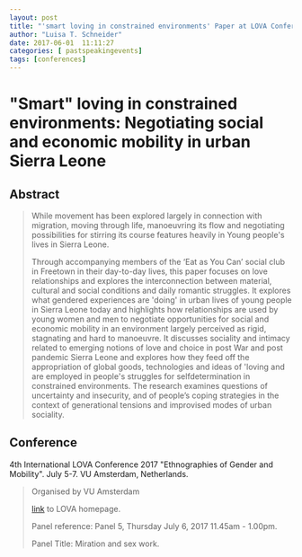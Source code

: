 ```yaml
---
layout: post
title: "'smart loving in constrained environments' Paper at LOVA Conference. Ethnographies of Gender and Mobility, VU Amsterdam. July 5-7 2017"
author: "Luisa T. Schneider"
date: 2017-06-01  11:11:27
categories: [ pastspeakingevents]
tags: [conferences]
---
```

# \"Smart\" loving in constrained environments: Negotiating social and economic mobility in urban Sierra Leone 

## Abstract
> While movement has been explored largely in connection with migration, moving through life, manoeuvring its flow and negotiating possibilities for stirring its course features heavily in Young people's lives in Sierra Leone. 
>
> Through accompanying members of the ‘Eat as You Can’ social club in Freetown in their day-to-day lives, this paper focuses on love relationships and explores the interconnection between material, cultural and social conditions and daily romantic struggles. It explores what gendered experiences are 'doing' in urban lives of young people in Sierra Leone today and highlights how relationships are used by young women and men to negotiate opportunities for social and economic mobility in an environment largely perceived as rigid, stagnating and hard to manoeuvre. It discusses sociality and intimacy related to emerging notions of love and choice in post War and post pandemic Sierra Leone and explores how they feed off the appropriation of global goods, technologies and ideas of 'loving and are employed in people's struggles for selfdetermination in constrained environments. The research examines questions of uncertainty and insecurity, and of people’s coping strategies in the context of generational tensions and improvised modes of urban sociality.

## Conference
4th International LOVA Conference 2017 \"Ethnographies of Gender and Mobility\". July 5-7. VU Amsterdam, Netherlands.


>Organised by VU Amsterdam
>
> [link](https://t2m.org/event/lova-international-conference-2017-ethnographies-of-gender-and-mobility/) to LOVA homepage.
>
> Panel reference: Panel 5, Thursday July 6, 2017 11.45am - 1.00pm.
>
> Panel Title: Miration and sex work.